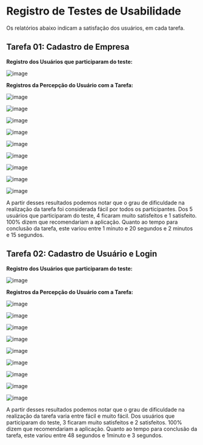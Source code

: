 # Registro de Testes de Usabilidade

Os relatórios abaixo indicam a satisfação dos usuários, em cada tarefa. 

Tarefa 01: Cadastro de Empresa
--

**Registro dos Usuários que participaram do teste:**

![image](https://user-images.githubusercontent.com/85913563/198849742-8da5229b-38b0-40bd-b21c-088fc8df27be.png)

**Registros da Percepção do Usuário com a Tarefa:**

![image](https://user-images.githubusercontent.com/85913563/198851167-551c9817-fcf9-4f2b-9600-4f8d86fc58d4.png)

![image](https://user-images.githubusercontent.com/85913563/198851173-61ec6e83-4e47-4ccc-8307-af70110c6ccf.png)

![image](https://user-images.githubusercontent.com/85913563/198851176-dd3fad3e-a930-4efc-8cf9-516b68a99515.png)

![image](https://user-images.githubusercontent.com/85913563/198851185-7c6d75b9-f56e-48c6-ba5a-ee8abc5300df.png)

![image](https://user-images.githubusercontent.com/85913563/198851194-bf1a3eef-d8e5-4aad-9fab-38bf590a9852.png)

![image](https://user-images.githubusercontent.com/85913563/198851202-317506e6-5bc1-4b63-9c6a-328a9c38a2b2.png)

![image](https://user-images.githubusercontent.com/85913563/198851210-7321c837-8c86-40b0-a0b3-d9460b0e62af.png)

![image](https://user-images.githubusercontent.com/85913563/198849906-2df010b3-155f-4f0e-8993-d354734c5681.png)

![image](https://user-images.githubusercontent.com/85913563/198851217-1dd888db-3b49-492e-a9d7-ace337ad0477.png)


A partir desses resultados podemos notar que o grau de dificuldade na realização da tarefa foi considerada fácil por todos os participantes. Dos 5 usuários que participaram do teste, 4 ficaram muito satisfeitos e 1 satisfeito. 100% dizem que recomendariam a aplicação. Quanto ao tempo para conclusão da tarefa, este variou entre 1 minuto e 20 segundos e 2 minutos e 15 segundos.


Tarefa 02: Cadastro de Usuário e Login
--

**Registro dos Usuários que participaram do teste:**

![image](https://user-images.githubusercontent.com/85913563/198849742-8da5229b-38b0-40bd-b21c-088fc8df27be.png)


**Registros da Percepção do Usuário com a Tarefa:**

![image](https://user-images.githubusercontent.com/85913563/198849800-ccde271d-1d42-4b0b-8713-19dedc19bcfa.png)

![image](https://user-images.githubusercontent.com/85913563/198849854-d76acdc6-6b01-4150-8e15-4a6adf6e49a0.png)

![image](https://user-images.githubusercontent.com/85913563/198849869-be78dfb0-2c6e-406d-8d47-489bc447d9ff.png)

![image](https://user-images.githubusercontent.com/85913563/198849876-be6348fa-f626-41f2-8d9b-59de4f7ce45f.png)

![image](https://user-images.githubusercontent.com/85913563/198849885-19f52576-0999-41e9-ad71-ac1ea8e05b45.png)

![image](https://user-images.githubusercontent.com/85913563/198849889-532dca9e-8484-4448-865d-ce0ee2b80bb7.png)

![image](https://user-images.githubusercontent.com/85913563/198849898-6d7820d8-e8c2-428b-8657-11a2988a1166.png)

![image](https://user-images.githubusercontent.com/85913563/198849906-2df010b3-155f-4f0e-8993-d354734c5681.png)

![image](https://user-images.githubusercontent.com/85913563/198849917-791a935f-aa06-44ef-89f2-49ed2a70242a.png)


A partir desses resultados podemos notar que o grau de dificuldade na realização da tarefa varia entre fácil e muito fácil. Dos usuários que participaram do teste, 3 ficaram muito satisfeitos e 2 satisfeitos. 100% dizem que recomendariam a aplicação. Quanto ao tempo para conclusão da tarefa, este variou entre 48 segundos e 1minuto e 3 segundos.
